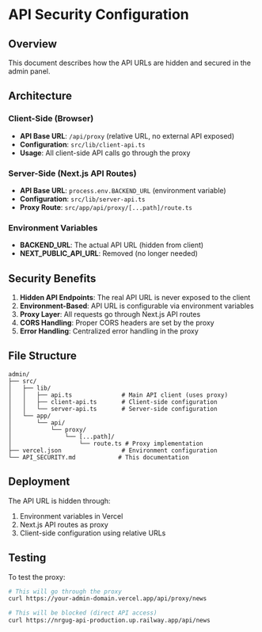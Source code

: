 # API Security Configuration

## Overview
This document describes how the API URLs are hidden and secured in the admin panel.

## Architecture

### Client-Side (Browser)
- **API Base URL**: `/api/proxy` (relative URL, no external API exposed)
- **Configuration**: `src/lib/client-api.ts`
- **Usage**: All client-side API calls go through the proxy

### Server-Side (Next.js API Routes)
- **API Base URL**: `process.env.BACKEND_URL` (environment variable)
- **Configuration**: `src/lib/server-api.ts`
- **Proxy Route**: `src/app/api/proxy/[...path]/route.ts`

### Environment Variables
- **BACKEND_URL**: The actual API URL (hidden from client)
- **NEXT_PUBLIC_API_URL**: Removed (no longer needed)

## Security Benefits

1. **Hidden API Endpoints**: The real API URL is never exposed to the client
2. **Environment-Based**: API URL is configurable via environment variables
3. **Proxy Layer**: All requests go through Next.js API routes
4. **CORS Handling**: Proper CORS headers are set by the proxy
5. **Error Handling**: Centralized error handling in the proxy

## File Structure

```
admin/
├── src/
│   ├── lib/
│   │   ├── api.ts              # Main API client (uses proxy)
│   │   ├── client-api.ts       # Client-side configuration
│   │   └── server-api.ts       # Server-side configuration
│   └── app/
│       └── api/
│           └── proxy/
│               └── [...path]/
│                   └── route.ts # Proxy implementation
├── vercel.json                 # Environment configuration
└── API_SECURITY.md            # This documentation
```

## Deployment

The API URL is hidden through:
1. Environment variables in Vercel
2. Next.js API routes as proxy
3. Client-side configuration using relative URLs

## Testing

To test the proxy:
```bash
# This will go through the proxy
curl https://your-admin-domain.vercel.app/api/proxy/news

# This will be blocked (direct API access)
curl https://nrgug-api-production.up.railway.app/api/news
```

